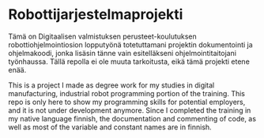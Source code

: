 # Robottijarjestelmaprojekti
Tämä on Digitaalisen valmistuksen perusteet-koulutuksen robottiohjelmointiosion lopputyönä totetuttamani projektin dokumentointi ja ohjelmakoodi, jonka lisäsin tänne
vain esitelläkseni ohjelmointitaitojani työnhaussa. 
Tällä repolla ei ole muuta tarkoitusta, eikä tämä projekti etene enää.

This is a project I made as degree work for my studies in digital manufacturing, industrial robot programming portion of the training. This repo is only here to show my
programming skills for potential employers, and it is not under development anymore.
Since I completed the training in my native language finnish, the documentation and commenting of code, as well as most of the variable and constant names are in finnish.
